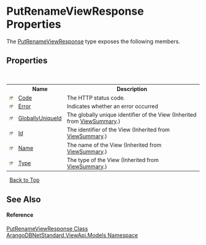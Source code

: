 # PutRenameViewResponse Properties
 

The <a href="56f564aa-a5d5-edfa-2677-73d5fba6a940">PutRenameViewResponse</a> type exposes the following members.


## Properties
&nbsp;<table><tr><th></th><th>Name</th><th>Description</th></tr><tr><td>![Public property](media/pubproperty.gif "Public property")</td><td><a href="c0adad52-ffa9-00de-83f7-975b5669c42f">Code</a></td><td>
The HTTP status code.</td></tr><tr><td>![Public property](media/pubproperty.gif "Public property")</td><td><a href="d9d766e7-01ad-c53e-fa37-b156fc041a8e">Error</a></td><td>
Indicates whether an error occurred</td></tr><tr><td>![Public property](media/pubproperty.gif "Public property")</td><td><a href="660aae21-d99c-d26f-6ed4-8c7a18d493e1">GloballyUniqueId</a></td><td>
The globally unique identifier of the View
 (Inherited from <a href="358c6228-6714-724c-0b57-e9be4a2c3357">ViewSummary</a>.)</td></tr><tr><td>![Public property](media/pubproperty.gif "Public property")</td><td><a href="74a9088a-13d1-8710-5dce-191fc14dd171">Id</a></td><td>
The identifier of the View
 (Inherited from <a href="358c6228-6714-724c-0b57-e9be4a2c3357">ViewSummary</a>.)</td></tr><tr><td>![Public property](media/pubproperty.gif "Public property")</td><td><a href="164e4019-da89-5e2b-28d0-d0c8bca47757">Name</a></td><td>
The name of the View
 (Inherited from <a href="358c6228-6714-724c-0b57-e9be4a2c3357">ViewSummary</a>.)</td></tr><tr><td>![Public property](media/pubproperty.gif "Public property")</td><td><a href="c238d8bb-c093-4993-77dc-122d8f434fda">Type</a></td><td>
The type of the View
 (Inherited from <a href="358c6228-6714-724c-0b57-e9be4a2c3357">ViewSummary</a>.)</td></tr></table>&nbsp;
<a href="#putrenameviewresponse-properties">Back to Top</a>

## See Also


#### Reference
<a href="56f564aa-a5d5-edfa-2677-73d5fba6a940">PutRenameViewResponse Class</a><br /><a href="23bbeb16-c099-4f2c-4dad-2e67e1a19df4">ArangoDBNetStandard.ViewApi.Models Namespace</a><br />